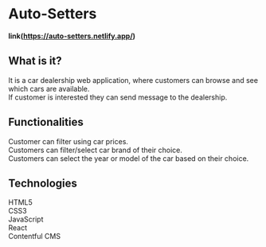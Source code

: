 # Auto-Setters
**link(https://auto-setters.netlify.app/)**

## What is it?
It is a car dealership web application, where customers can browse and see which cars are available.<br />
If customer is interested they can send message to the dealership.

## Functionalities
Customer can filter using car prices.<br />
Customers can filter/select car brand of their choice.<br />
Customers can select the year or model of the car based on their choice.

## Technologies
HTML5<br />
CSS3<br />
JavaScript<br />
React<br />
Contentful CMS


